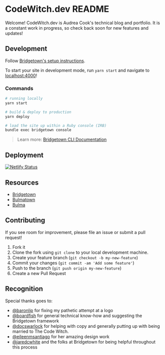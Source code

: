 
# CodeWitch.dev README
Welcome! CodeWitch.dev is Audrea Cook's technical blog and portfolio. It is a constant work in progress, so check back
soon for new features and updates!

## Development

Follow [Bridgetown's setup instructions](https://www.bridgetownrb.com/docs).

To start your site in development mode, run `yarn start` and navigate to [localhost:4000](https://localhost:4000/)!

### Commands

```sh
# running locally
yarn start

# build & deploy to production
yarn deploy

# load the site up within a Ruby console (IRB)
bundle exec bridgetown console
```

> Learn more: [Bridgetown CLI Documentation](https://www.bridgetownrb.com/docs/command-line-usage)

## Deployment

[![Netlify Status](https://api.netlify.com/api/v1/badges/6ea32ceb-c1ec-424b-ad9b-12530da99310/deploy-status)](https://app.netlify.com/sites/nostalgic-bartik-1b98bd/deploys)

## Resources
- [Bridgetown](https://www.bridgetownrb.com)
- [Bulmatown](https://github.com/whitefusionhq/bulmatown)
- [Bulma](https://www.bulma.io)

## Contributing

If you see room for improvement, please file an issue or submit a pull request!

1. Fork it
2. Clone the fork using `git clone` to your local development machine.
3. Create your feature branch (`git checkout -b my-new-feature`)
4. Commit your changes (`git commit -am 'Add some feature'`)
5. Push to the branch (`git push origin my-new-feature`)
6. Create a new Pull Request

## Recognition
Special thanks goes to:
- [@baronlip](https://github.com/baronlip) for fixing my pathetic attempt at a logo
- [@boardfish](https://github.com/boardfish) for general technical know-how and suggesting the Bridgetown framework
- [@docswarlock](https://github.com/docswarlock) for helping with copy and generally putting up with being married to The Code Witch. 
- [@eileenmsantiago](https://github.com/eileenmsantiago) for her amazing design work
- [@jaredcwhite](https://github.com/jaredcwhite) and the folks at Bridgetown for being helpful throughout this process

